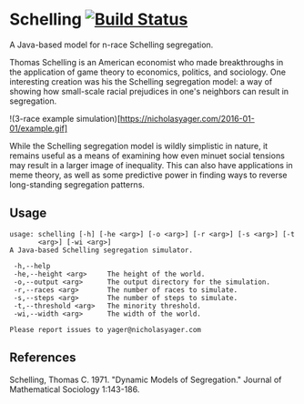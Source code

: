 # Schelling [![Build Status](https://travis-ci.org/nicholasyager/schelling.svg?branch=master)](https://travis-ci.org/nicholasyager/schelling)
A Java-based model for n-race Schelling segregation.

Thomas Schelling is an American economist who made breakthroughs in the
application of game theory to economics, politics,  and sociology. One
interesting creation was his the Schelling segregation model: a way of showing
how small-scale racial prejudices in one's neighbors can result in segregation.

!(3-race example simulation)[https://nicholasyager.com/2016-01-01/example.gif]

While the Schelling segregation model is wildly simplistic in nature, it
remains useful as a means of examining how even minuet social tensions may
result in a larger image of inequality. This can also have applications in
meme theory, as well as some predictive power in finding ways to reverse
long-standing segregation patterns.

## Usage
```{bash}
usage: schelling [-h] [-he <arg>] [-o <arg>] [-r <arg>] [-s <arg>] [-t
       <arg>] [-wi <arg>]
A Java-based Schelling segregation simulator.

 -h,--help
 -he,--height <arg>     The height of the world.
 -o,--output <arg>      The output directory for the simulation.
 -r,--races <arg>       The number of races to simulate.
 -s,--steps <arg>       The number of steps to simulate.
 -t,--threshold <arg>   The minority threshold.
 -wi,--width <arg>      The width of the world.

Please report issues to yager@nicholasyager.com
```

## References
Schelling, Thomas C. 1971. "Dynamic Models of Segregation." Journal of
Mathematical Sociology 1:143-186. 
